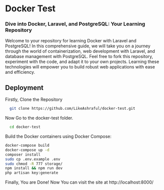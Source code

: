 
# Docker Test

### Dive into Docker, Laravel, and PostgreSQL: Your Learning Repository

Welcome to your repository for learning Docker with Laravel and PostgreSQL! In this comprehensive guide, we will take you on a journey through the world of containerization, web development with Laravel, and database management with PostgreSQL.
Feel free to fork this repository, experiment with the code, and adapt it to your own projects. Learning these technologies will empower you to build robust web applications with ease and efficiency.

## Deployment

Firstly, Clone the Repository

```bash
  git clone https://github.com/LikeAshraful/docker-test.git
```

Now Go to the docker-test folder. 

```bash
  cd docker-test
```

Build the Docker containers using Docker Compose:

```bash
docker-compose build
docker-compose up -d
composer install
sudo cp .env.example .env
sudo chmod -R 777 storage/
npm install && npm run dev
php artisan key:generate
```

Finally, You are Done! Now You can visit the site at http://localhost:8000/

